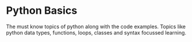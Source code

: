 # Python Basics
The must know topics of python along with the code examples. Topics like python data types, functions, loops, classes and syntax focussed learning. 
